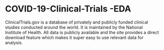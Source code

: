 # COVID-19-Clinical-Trials -EDA 
ClinicalTrials.gov is a database of privately and publicly funded clinical studies  conducted around the world. It is maintained by the National Institute of Health. All data  is publicly available and the site provides a direct download feature which makes it  super easy to use relevant data for analysis. 

